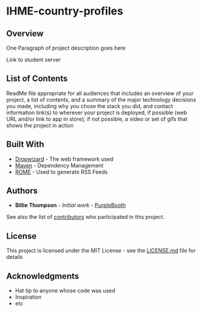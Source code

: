 # IHME-country-profiles

## Overview

One Paragraph of project description goes here

Link to student server

## List of Contents

ReadMe file appropriate for all audiences that includes an overview of your project, a list of contents, and a summary of the major technology decisions you made, including why you chose the stack you did, and contact information 
link(s) to wherever your project is deployed, if possible (web URL and/or link to app in store); if not possible, a video or set of gifs that shows the project in action 

## Built With

* [Dropwizard](http://www.dropwizard.io/1.0.2/docs/) - The web framework used
* [Maven](https://maven.apache.org/) - Dependency Management
* [ROME](https://rometools.github.io/rome/) - Used to generate RSS Feeds


## Authors

* **Billie Thompson** - *Initial work* - [PurpleBooth](https://github.com/PurpleBooth)

See also the list of [contributors](https://github.com/your/project/contributors) who participated in this project.

## License

This project is licensed under the MIT License - see the [LICENSE.md](LICENSE.md) file for details

## Acknowledgments

* Hat tip to anyone whose code was used
* Inspiration
* etc

